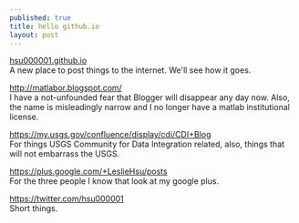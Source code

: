 ```yaml
---
published: true
title: hello github.io
layout: post
---
```

<a href="hsu000001.github.io">hsu000001.github.io </a><br>A new place to post things to the internet. We'll see how it goes.

<a href="
http://matlabor.blogspot.com/">http://matlabor.blogspot.com/</a><br>
I have a not-unfounded fear that Blogger will disappear any day now. Also, the name is misleadingly narrow and I no longer have a matlab institutional license.

<a href="https://my.usgs.gov/confluence/display/cdi/CDI+Blog">https://my.usgs.gov/confluence/display/cdi/CDI+Blog</a><br>
For things USGS Community for Data Integration related, also, things that will not embarrass the USGS.

<a href="https://plus.google.com/+LeslieHsu/posts">https://plus.google.com/+LeslieHsu/posts</a><br>
For the three people I know that look at my google plus.

<a href="https://twitter.com/hsu000001">https://twitter.com/hsu000001</a><br>
Short things.